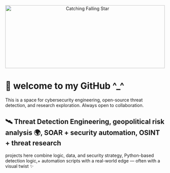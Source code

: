 <div align="center">
  <img src="https://media.gifdb.com/anime-sky-hand-pretending-to-catch-falling-star-zcy5nn8zp5jqedns.gif" alt="Catching Falling Star" width="100%" height="200">
</div>

# 🌠 welcome to my GitHub ^_^
This is a space for cybersecurity engineering, open-source threat detection, and research exploration. Always open to collaboration.

## 🛰️ Threat Detection Engineering, geopolitical risk analysis 🌍, SOAR + security automation, OSINT + threat research


projects here combine logic, data, and security strategy, Python-based detection logic,+ automation scripts with a real-world edge — often with a visual twist ✨
